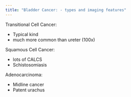 ```yaml
---
title: "Bladder Cancer: - types and imaging features"
---
```

Transitional Cell Cancer:
- Typical kind
- much more common than ureter (100x)

Squamous Cell Cancer:
- lots of CALCS
- Schistosomiasis

Adenocarcinoma:
- Midline cancer
- Patent urachus

